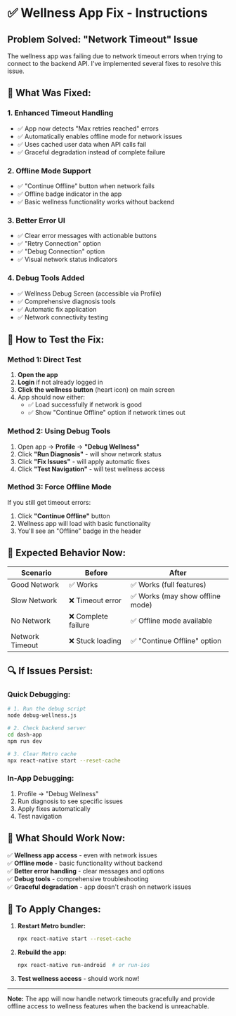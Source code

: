 # ✅ Wellness App Fix - Instructions

## Problem Solved: "Network Timeout" Issue

The wellness app was failing due to network timeout errors when trying to connect to the backend API. I've implemented several fixes to resolve this issue.

## 🔧 What Was Fixed:

### 1. **Enhanced Timeout Handling**
- ✅ App now detects "Max retries reached" errors
- ✅ Automatically enables offline mode for network issues
- ✅ Uses cached user data when API calls fail
- ✅ Graceful degradation instead of complete failure

### 2. **Offline Mode Support**
- ✅ "Continue Offline" button when network fails
- ✅ Offline badge indicator in the app
- ✅ Basic wellness functionality works without backend

### 3. **Better Error UI**
- ✅ Clear error messages with actionable buttons
- ✅ "Retry Connection" option
- ✅ "Debug Connection" option
- ✅ Visual network status indicators

### 4. **Debug Tools Added**
- ✅ Wellness Debug Screen (accessible via Profile)
- ✅ Comprehensive diagnosis tools
- ✅ Automatic fix application
- ✅ Network connectivity testing

## 🚀 How to Test the Fix:

### **Method 1: Direct Test**
1. **Open the app**
2. **Login** if not already logged in
3. **Click the wellness button** (heart icon) on main screen
4. App should now either:
   - ✅ Load successfully if network is good
   - ✅ Show "Continue Offline" option if network times out

### **Method 2: Using Debug Tools**
1. Open app → **Profile** → **"Debug Wellness"**
2. Click **"Run Diagnosis"** - will show network status
3. Click **"Fix Issues"** - will apply automatic fixes
4. Click **"Test Navigation"** - will test wellness access

### **Method 3: Force Offline Mode**
If you still get timeout errors:
1. Click **"Continue Offline"** button
2. Wellness app will load with basic functionality
3. You'll see an "Offline" badge in the header

## 📱 Expected Behavior Now:

| Scenario | Before | After |
|----------|--------|-------|
| Good Network | ✅ Works | ✅ Works (full features) |
| Slow Network | ❌ Timeout error | ✅ Works (may show offline mode) |
| No Network | ❌ Complete failure | ✅ Offline mode available |
| Network Timeout | ❌ Stuck loading | ✅ "Continue Offline" option |

## 🔍 If Issues Persist:

### **Quick Debugging:**
```bash
# 1. Run the debug script
node debug-wellness.js

# 2. Check backend server
cd dash-app
npm run dev

# 3. Clear Metro cache
npx react-native start --reset-cache
```

### **In-App Debugging:**
1. Profile → "Debug Wellness"
2. Run diagnosis to see specific issues
3. Apply fixes automatically
4. Test navigation

## 🎯 **What Should Work Now:**

✅ **Wellness app access** - even with network issues  
✅ **Offline mode** - basic functionality without backend  
✅ **Better error handling** - clear messages and options  
✅ **Debug tools** - comprehensive troubleshooting  
✅ **Graceful degradation** - app doesn't crash on network issues  

## 🔄 **To Apply Changes:**

1. **Restart Metro bundler:**
   ```bash
   npx react-native start --reset-cache
   ```

2. **Rebuild the app:**
   ```bash
   npx react-native run-android  # or run-ios
   ```

3. **Test wellness access** - should work now!

---

**Note:** The app will now handle network timeouts gracefully and provide offline access to wellness features when the backend is unreachable.

